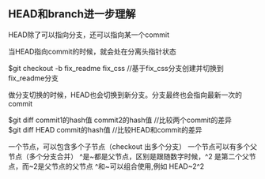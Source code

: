 ## HEAD和branch进一步理解

HEAD除了可以指向分支，还可以指向某一个commit

当HEAD指向commit的时候，就会处在分离头指针状态


$git checkout -b fix_readme fix_css  //基于fix_css分支创建并切换到fix_readme分支

做分支切换的时候，HEAD也会切换到新分支。分支最终也会指向最新一次的commit

$git diff commit1的hash值 commit2的hash值  //比较两个commit的差异  
$git diff HEAD commit的hash值  //比较HEAD和commit的差异  

一个节点，可以包含多个子节点（checkout 出多个分支）
一个节点可以有多个父节点（多个分支合并）
^是~都是父节点，区别是跟随数字时候，^2 是第二个父节点，而~2是父节点的父节点
^和~可以组合使用,例如 HEAD~2^2